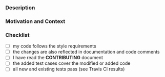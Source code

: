 <!-- Provide a general summary of your proposed changes in the Title field above -->

<!-- See CONTRIBUTING.md file for test environment setup -->

### Description
<!-- Describe your changes in detail below -->

### Motivation and Context
<!-- Describe why the change is introduced, if it solves an issue add "fixes #1"
with a correct number -->

### Checklist
<!-- go over following points. check them with an `x` if they do apply,
if you're unsure about any of those items, just ask -->

- [ ] my code follows the style requirements
- [ ] the changes are also reflected in documentation and code comments
- [ ] I have read the **CONTRIBUTING** document
- [ ] the added test cases cover the modified or added code
- [ ] all new and existing tests pass (see Travis CI results)
